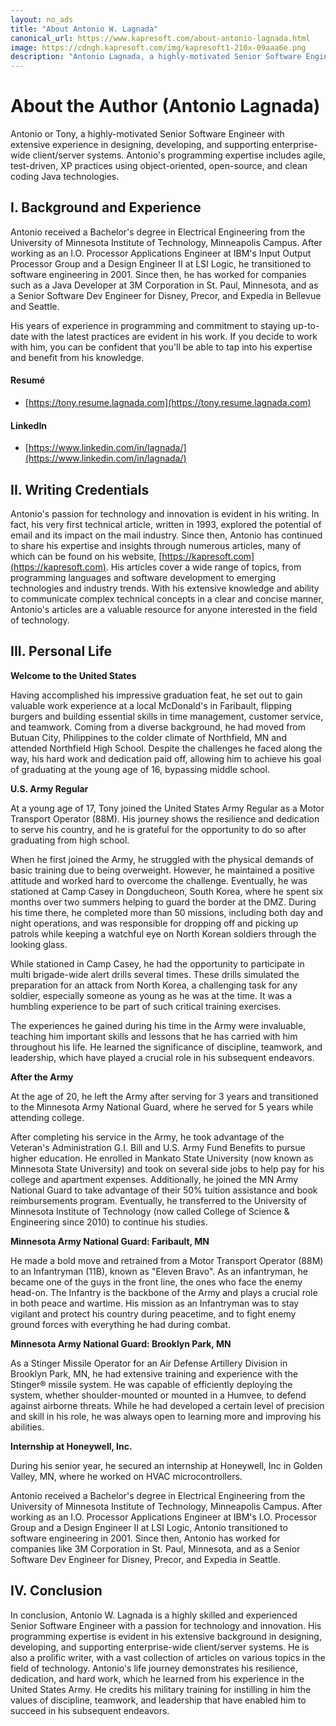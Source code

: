 ```yaml
---
layout: no_ads
title: "About Antonio W. Lagnada"
canonical_url: https://www.kapresoft.com/about-antonio-lagnada.html
image: https://cdngh.kapresoft.com/img/kapresoft1-210x-09aaa6e.png 
description: "Antonio Lagnada, a highly-motivated Senior Software Engineer with experience in designing, and development of enterprise-wide systems."
---
```


# About the Author (Antonio Lagnada)

Antonio or Tony, a highly-motivated Senior Software Engineer with extensive experience in designing, developing, and supporting enterprise-wide client/server systems.<!--excerpt--> Antonio's programming expertise includes agile, test-driven, XP practices using object-oriented, open-source, and clean coding Java technologies.

## I. Background and Experience

Antonio received a Bachelor's degree in Electrical Engineering from the University of Minnesota Institute of Technology, Minneapolis Campus. After working as an I.O. Processor Applications Engineer at IBM's Input Output Processor Group and a Design Engineer II at LSI Logic, he transitioned to software engineering in 2001. Since then, he has worked for companies such as a Java Developer at 3M Corporation in St. Paul, Minnesota, and as a Senior Software Dev Engineer for Disney, Precor, and Expedia in Bellevue and Seattle.

His years of experience in programming and commitment to staying up-to-date with the latest practices are evident in his work. If you decide to work with him, you can be confident that you'll be able to tap into his expertise and benefit from his knowledge.

#### Resumé

- [https://tony.resume.lagnada.com](https://tony.resume.lagnada.com)

#### LinkedIn
- [https://www.linkedin.com/in/lagnada/](https://www.linkedin.com/in/lagnada/)


## II. Writing Credentials

Antonio's passion for technology and innovation is evident in his writing. In fact, his very first technical article, written in 1993, explored the potential of email and its impact on the mail industry. Since then, Antonio has continued to share his expertise and insights through numerous articles, many of which can be found on his website, [https://kapresoft.com](https://kapresoft.com). His articles cover a wide range of topics, from programming languages and software development to emerging technologies and industry trends. With his extensive knowledge and ability to communicate complex technical concepts in a clear and concise manner, Antonio's articles are a valuable resource for anyone interested in the field of technology.

## III. Personal Life

**Welcome to the United States**

Having accomplished his impressive graduation feat, he set out to gain valuable work experience at a local McDonald's in Faribault, flipping burgers and building essential skills in time management, customer service, and teamwork. Coming from a diverse background, he had moved from Butuan City, Philippines to the colder climate of Northfield, MN and attended Northfield High School. Despite the challenges he faced along the way, his hard work and dedication paid off, allowing him to achieve his goal of graduating at the young age of 16, bypassing middle school.

**U.S. Army Regular**

At a young age of 17, Tony joined the United States Army Regular as a Motor Transport Operator (88M). His journey shows the resilience and dedication to serve his country, and he is grateful for the opportunity to do so after graduating from high school.

When he first joined the Army, he struggled with the physical demands of basic training due to being overweight. However, he maintained a positive attitude and worked hard to overcome the challenge. Eventually, he was stationed at Camp Casey in Dongducheon, South Korea, where he spent six months over two summers helping to guard the border at the DMZ. During his time there, he completed more than 50 missions, including both day and night operations, and was responsible for dropping off and picking up patrols while keeping a watchful eye on North Korean soldiers through the looking glass.

While stationed in Camp Casey, he had the opportunity to participate in multi brigade-wide alert drills several times. These drills simulated the preparation for an attack from North Korea, a challenging task for any soldier, especially someone as young as he was at the time. It was a humbling experience to be part of such critical training exercises.

The experiences he gained during his time in the Army were invaluable, teaching him important skills and lessons that he has carried with him throughout his life. He learned the significance of discipline, teamwork, and leadership, which have played a crucial role in his subsequent endeavors.

**After the Army**

At the age of 20, he left the Army after serving for 3 years and transitioned to the Minnesota Army National Guard, where he served for 5 years while attending college.

After completing his service in the Army, he took advantage of the Veteran's Administration G.I. Bill and U.S. Army Fund Benefits to pursue higher education. He enrolled in Mankato State University (now known as Minnesota State University) and took on several side jobs to help pay for his college and apartment expenses. Additionally, he joined the MN Army National Guard to take advantage of their 50% tuition assistance and book reimbursements program. Eventually, he transferred to the University of Minnesota Institute of Technology (now called College of Science & Engineering since 2010) to continue his studies.

**Minnesota Army National Guard: Faribault, MN**

[//]: # (The infantry is the main land combat force and the backbone of the Army. It's equally important in peacetime and in combat. The Infantryman's role is to be ready to defend our country in peacetime and to capture, destroy and repel enemy ground forces during combat.)

He made a bold move and retrained from a Motor Transport Operator (88M) to an Infantryman (11B), known as "Eleven Bravo". As an infantryman, he became one of the guys in the front line, the ones who face the enemy head-on. The Infantry is the backbone of the Army and plays a crucial role in both peace and wartime. His mission as an Infantryman was to stay vigilant and protect his country during peacetime, and to fight enemy ground forces with everything he had during combat.

**Minnesota Army National Guard: Brooklyn Park, MN**

As a Stinger Missile Operator for an Air Defense Artillery Division in Brooklyn Park, MN, he had extensive training and experience with the Stinger® missile system. He was capable of efficiently deploying the system, whether shoulder-mounted or mounted in a Humvee, to defend against airborne threats. While he had developed a certain level of precision and skill in his role, he was always open to learning more and improving his abilities.

**Internship at Honeywell, Inc.**

During his senior year, he secured an internship at Honeywell, Inc in Golden Valley, MN, where he worked on HVAC microcontrollers.

Antonio received a Bachelor's degree in Electrical Engineering from the University of Minnesota Institute of Technology, Minneapolis Campus. After working as an I.O. Processor Applications Engineer at IBM's I.O. Processor Group and a Design Engineer II at LSI Logic, Antonio transitioned to software engineering in 2001. Since then, Antonio has worked for companies like 3M Corporation in St. Paul, Minnesota, and as a Senior Software Dev Engineer for Disney, Precor, and Expedia in Seattle.

## IV. Conclusion

In conclusion, Antonio W. Lagnada is a highly skilled and experienced Senior Software Engineer with a passion for technology and innovation. His programming expertise is evident in his extensive background in designing, developing, and supporting enterprise-wide client/server systems. He is also a prolific writer, with a vast collection of articles on various topics in the field of technology. Antonio's life journey demonstrates his resilience, dedication, and hard work, which he learned from his experience in the United States Army. He credits his military training for instilling in him the values of discipline, teamwork, and leadership that have enabled him to succeed in his subsequent endeavors.
